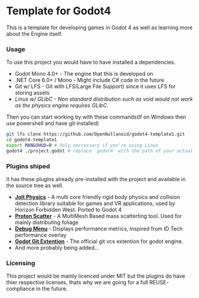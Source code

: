 # Template for Godot4
This is a template for developing games in Godot 4 as well as learning more about the Engine itself.

### Usage
To use this project you would have to have installed a dependencies.
+ Godot Mono 4.0+ - The engine that this is developed on
+ .NET Core 6.0+ / Mono - Might include C# code in the future
+ Git w/ LFS - Git with LFS(Large File Support) since it uses LFS for storing assets
+ *Linux w/ GLibC - Non standard distribution such as void would not work as the physics engine requires GLibC.*

Then you can start working by with these commands(If on Windows then use powershell and have git installed)
```bash
git lfs clone https://github.com/OpenNullanoid/godot4-template1.git
cd godot4-template1
export MANGOHUD=0 # Only neccessary if you're using Linux
godot4 ./project.godot # replace `godot4` with the path of your actual godot4 mono installation.
```

### Plugins shiped
It has these plugins already pre-installed with the project and available in the source tree as well.

+ **[Jolt Physics](https://github.com/godot-jolt/godot-jolt)** - A multi core friendly rigid body physics and collision detection library suitable for games and VR applications, used by Horizon Forbidden West. Ported to Godot 4 
+ **[Proton Scatter](https://github.com/HungryProton/scatter)** - A MultiMesh Based mass scatterting tool. Used for mainly distributing foliage
+ **[Debug Menu](https://github.com/godot-extended-libraries/godot-debug-menu)** - Displays performance metrics, Inspired from ID Tech performance overlay
+ **[Godot Git Extention](https://github.com/godotengine/godot-git-plugin/)** - The official git vcs extention for godot engine.
+ And more probably being added...

### Licensing
This project would be mainly licenced under MIT but the plugins do have thier respective licenses, thats why we are going for a full REUSE-compliance in the future.

